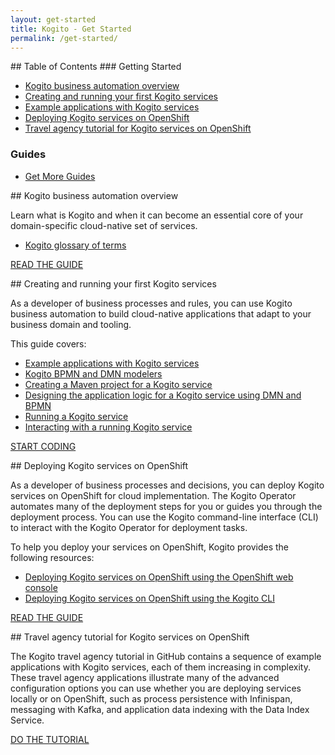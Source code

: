 ```yaml
---
layout: get-started
title: Kogito - Get Started
permalink: /get-started/
---
```


<div class="grid__item width-4-12 hide-mobile toc" markdown="1">
## Table of Contents
### Getting Started

 - [Kogito business automation overview](https://docs.jboss.org/kogito/release/latest/html_single/#con-kogito-automation_kogito-docs)
 - [Creating and running your first Kogito services](https://docs.jboss.org/kogito/release/latest/html_single/#chap-kogito-creating-running)
 - [Example applications with Kogito services](https://docs.jboss.org/kogito/release/latest/html_single/#ref-kogito-app-examples_kogito-creating-running)
 - [Deploying Kogito services on OpenShift](https://docs.jboss.org/kogito/release/latest/html_single/#chap-kogito-deploying-on-openshift)
 - [Travel agency tutorial for Kogito services on OpenShift](https://docs.jboss.org/kogito/release/latest/html_single/#con-kogito-travel-agency_kogito-deploying-on-openshift)

### Guides

 - [Get More Guides]({{site.baseurl}}/guides)

</div>
<div class="grid__item width-8-12 width-12-12-m gs-content">
<div class="guide-item" markdown="1">
## Kogito business automation overview

Learn what is Kogito and when it can become an essential core of your domain-specific cloud-native set of services.

* <a href="https://docs.jboss.org/kogito/release/latest/html_single/#ref-kogito-glossary_kogito-configuring">Kogito glossary of terms</a>

<a href="https://docs.jboss.org/kogito/release/latest/html_single/#con-kogito-automation_kogito-docs" class="button-cta secondary">READ THE GUIDE</a>
</div>

<div class="guide-item" markdown="1">
## Creating and running your first Kogito services

As a developer of business processes and rules, you can use Kogito business automation to build cloud-native applications that adapt to your business domain and tooling.

This guide covers:

* <a href="https://docs.jboss.org/kogito/release/latest/html_single/#ref-kogito-app-examples_kogito-creating-running">Example applications with Kogito services</a>
* <a href="https://docs.jboss.org/kogito/release/latest/html_single/#con-kogito-modelers_kogito-creating-running">Kogito BPMN and DMN modelers</a>
* <a href="https://docs.jboss.org/kogito/release/latest/html_single/#proc-kogito-creating-project_kogito-creating-running">Creating a Maven project for a Kogito service</a>
* <a href="https://docs.jboss.org/kogito/release/latest/html_single/#proc-kogito-designing-app_kogito-creating-running">Designing the application logic for a Kogito service using DMN and BPMN</a>
* <a href="https://docs.jboss.org/kogito/release/latest/html_single/#proc-kogito-running-app_kogito-creating-running">Running a Kogito service</a>
* <a href="https://docs.jboss.org/kogito/release/latest/html_single/#proc-kogito-interacting-app_kogito-creating-running">Interacting with a running Kogito service</a>

<a href="https://docs.jboss.org/kogito/release/latest/html_single/#chap-kogito-creating-running" class="button-cta secondary">START CODING</a>
</div>

<div class="guide-item" markdown="1">
## Deploying Kogito services on OpenShift

As a developer of business processes and decisions, you can deploy Kogito services on OpenShift for cloud implementation. The Kogito Operator automates many of the deployment steps for you or guides you through the deployment process. You can use the Kogito command-line interface (CLI) to interact with the Kogito Operator for deployment tasks.

To help you deploy your services on OpenShift, Kogito provides the following resources:

* <a href="https://docs.jboss.org/kogito/release/latest/html_single/#proc-kogito-deploying-on-ocp-console_kogito-deploying-on-openshift">Deploying Kogito services on OpenShift using the OpenShift web console</a>
* <a href="https://docs.jboss.org/kogito/release/latest/html_single/#proc-kogito-deploying-on-ocp-kogito-cli_kogito-deploying-on-openshift">Deploying Kogito services on OpenShift using the Kogito CLI</a>

<a href="https://docs.jboss.org/kogito/release/latest/html_single/#chap-kogito-deploying-on-openshift" class="button-cta secondary">READ THE GUIDE</a>
</div>

<div class="guide-item" markdown="1">
## Travel agency tutorial for Kogito services on OpenShift

The Kogito travel agency tutorial in GitHub contains a sequence of example applications with Kogito services, each of them increasing in complexity. These travel agency applications illustrate many of the advanced configuration options you can use whether you are deploying services locally or on OpenShift, such as process persistence with Infinispan, messaging with Kafka, and application data indexing with the Data Index Service.

<a href="https://docs.jboss.org/kogito/release/latest/html_single/#con-kogito-travel-agency_kogito-deploying-on-openshift" class="button-cta secondary">DO THE TUTORIAL</a>
</div>

</div>
